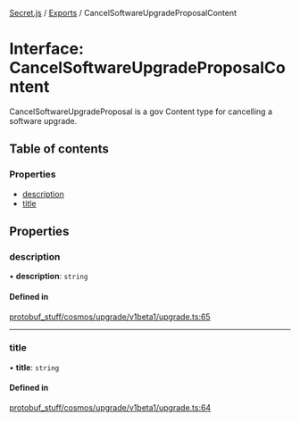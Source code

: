 [Secret.js](../README.md) / [Exports](../modules.md) / CancelSoftwareUpgradeProposalContent

# Interface: CancelSoftwareUpgradeProposalContent

CancelSoftwareUpgradeProposal is a gov Content type for cancelling a software
upgrade.

## Table of contents

### Properties

- [description](CancelSoftwareUpgradeProposalContent.md#description)
- [title](CancelSoftwareUpgradeProposalContent.md#title)

## Properties

### description

• **description**: `string`

#### Defined in

[protobuf_stuff/cosmos/upgrade/v1beta1/upgrade.ts:65](https://github.com/scrtlabs/secret.js/blob/839fe3d/src/protobuf_stuff/cosmos/upgrade/v1beta1/upgrade.ts#L65)

___

### title

• **title**: `string`

#### Defined in

[protobuf_stuff/cosmos/upgrade/v1beta1/upgrade.ts:64](https://github.com/scrtlabs/secret.js/blob/839fe3d/src/protobuf_stuff/cosmos/upgrade/v1beta1/upgrade.ts#L64)
